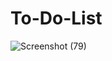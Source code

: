 # To-Do-List
![Screenshot (79)](https://user-images.githubusercontent.com/54846994/122026743-23b36c00-cde8-11eb-897d-d844cc47c7c7.png)
